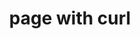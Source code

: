 ---
layout: smileys&emotion
title: page with curl
emoji: page_with_curl
permalink: 📃.html
image: assets/img/3moji/page_with_curl.png
---